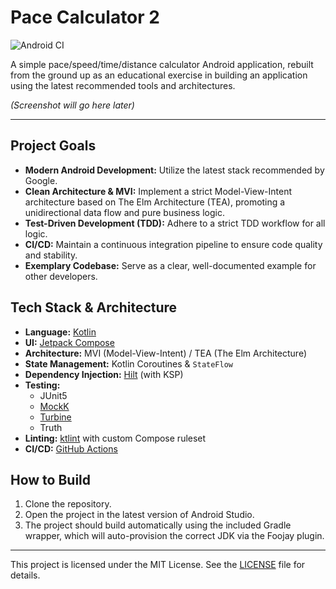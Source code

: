# Pace Calculator 2

![Android CI](https://github.com/fetsh-edu/pace_calculator_kt/actions/workflows/ci.yml/badge.svg)

A simple pace/speed/time/distance calculator Android application, rebuilt from the ground up as an educational exercise in building an application using the latest recommended tools and architectures.

*(Screenshot will go here later)*

---

## Project Goals

- **Modern Android Development:** Utilize the latest stack recommended by Google.
- **Clean Architecture & MVI:** Implement a strict Model-View-Intent architecture based on The Elm Architecture (TEA), promoting a unidirectional data flow and pure business logic.
- **Test-Driven Development (TDD):** Adhere to a strict TDD workflow for all logic.
- **CI/CD:** Maintain a continuous integration pipeline to ensure code quality and stability.
- **Exemplary Codebase:** Serve as a clear, well-documented example for other developers.

## Tech Stack & Architecture

- **Language:** [Kotlin](https://kotlinlang.org/)
- **UI:** [Jetpack Compose](https://developer.android.com/jetpack/compose)
- **Architecture:** MVI (Model-View-Intent) / TEA (The Elm Architecture)
- **State Management:** Kotlin Coroutines & `StateFlow`
- **Dependency Injection:** [Hilt](https://developer.android.com/training/dependency-injection/hilt-android) (with KSP)
- **Testing:**
    - JUnit5
    - [MockK](https://mockk.io/)
    - [Turbine](https://github.com/cashapp/turbine)
    - Truth
- **Linting:** [ktlint](https://ktlint.github.io/) with custom Compose ruleset
- **CI/CD:** [GitHub Actions](https://github.com/features/actions)

## How to Build

1. Clone the repository.
2. Open the project in the latest version of Android Studio.
3. The project should build automatically using the included Gradle wrapper, which will auto-provision the correct JDK via the Foojay plugin.

---

This project is licensed under the MIT License. See the [LICENSE](LICENSE) file for details.
